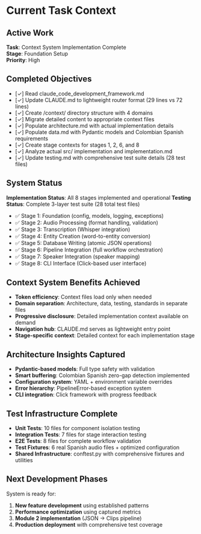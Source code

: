 # Current Task Context

## Active Work
**Task**: Context System Implementation Complete  
**Stage**: Foundation Setup  
**Priority**: High  

## Completed Objectives
- [✓] Read claude_code_development_framework.md
- [✓] Update CLAUDE.md to lightweight router format (29 lines vs 72 lines)
- [✓] Create /context/ directory structure with 4 domains
- [✓] Migrate detailed content to appropriate context files
- [✓] Populate architecture.md with actual implementation details  
- [✓] Populate data.md with Pydantic models and Colombian Spanish requirements
- [✓] Create stage contexts for stages 1, 2, 6, and 8
- [✓] Analyze actual src/ implementation and implementation.md
- [✓] Update testing.md with comprehensive test suite details (28 test files)

## System Status
**Implementation Status**: All 8 stages implemented and operational
**Testing Status**: Complete 3-layer test suite (28 total test files)
- ✅ Stage 1: Foundation (config, models, logging, exceptions)
- ✅ Stage 2: Audio Processing (format handling, validation)  
- ✅ Stage 3: Transcription (Whisper integration)
- ✅ Stage 4: Entity Creation (word-to-entity conversion)
- ✅ Stage 5: Database Writing (atomic JSON operations)
- ✅ Stage 6: Pipeline Integration (full workflow orchestration)
- ✅ Stage 7: Speaker Integration (speaker mapping)
- ✅ Stage 8: CLI Interface (Click-based user interface)

## Context System Benefits Achieved
- **Token efficiency**: Context files load only when needed
- **Domain separation**: Architecture, data, testing, standards in separate files
- **Progressive disclosure**: Detailed implementation context available on demand
- **Navigation hub**: CLAUDE.md serves as lightweight entry point
- **Stage-specific context**: Detailed context for each implementation stage

## Architecture Insights Captured
- **Pydantic-based models**: Full type safety with validation
- **Smart buffering**: Colombian Spanish zero-gap detection implemented
- **Configuration system**: YAML + environment variable overrides
- **Error hierarchy**: PipelineError-based exception system
- **CLI integration**: Click framework with progress feedback

## Test Infrastructure Complete
- **Unit Tests**: 10 files for component isolation testing
- **Integration Tests**: 7 files for stage interaction testing  
- **E2E Tests**: 8 files for complete workflow validation
- **Test Fixtures**: 6 real Spanish audio files + optimized configuration
- **Shared Infrastructure**: conftest.py with comprehensive fixtures and utilities

## Next Development Phases
System is ready for:
1. **New feature development** using established patterns
2. **Performance optimization** using captured metrics
3. **Module 2 implementation** (JSON → Clips pipeline)
4. **Production deployment** with comprehensive test coverage